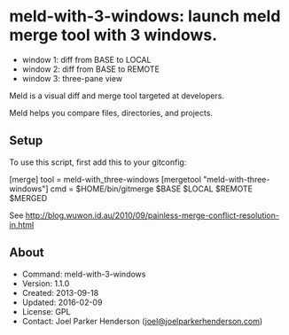 # meld-with-3-windows: launch meld merge tool with 3 windows.

  * window 1: diff from BASE to LOCAL
  * window 2: diff from BASE to REMOTE
  * window 3: three-pane view

Meld is a visual diff and merge tool targeted at developers.

Meld helps you compare files, directories, and projects.

## Setup

To use this script, first add this to your gitconfig:

  [merge]
    tool = meld-with_three-windows
  [mergetool "meld-with-three-windows"]
    cmd = $HOME/bin/gitmerge $BASE $LOCAL $REMOTE $MERGED

See http://blog.wuwon.id.au/2010/09/painless-merge-conflict-resolution-in.html

## About ##

  * Command: meld-with-3-windows
  * Version: 1.1.0
  * Created: 2013-09-18
  * Updated: 2016-02-09
  * License: GPL
  * Contact: Joel Parker Henderson (joel@joelparkerhenderson.com)

